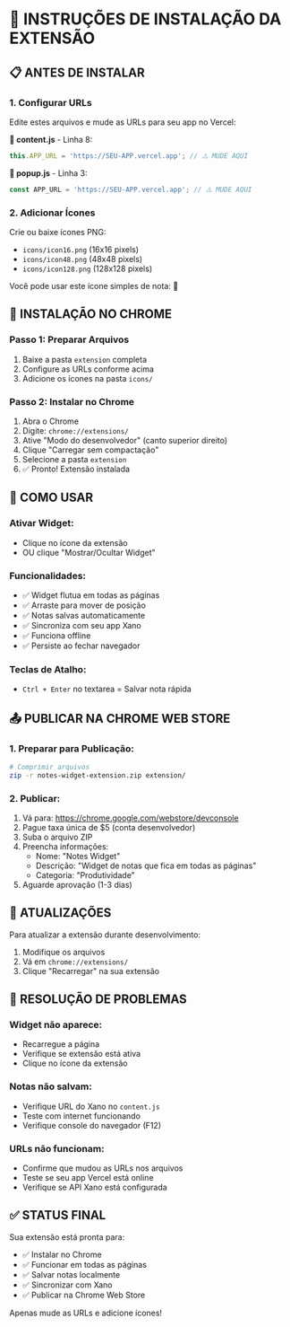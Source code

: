 # 🚀 INSTRUÇÕES DE INSTALAÇÃO DA EXTENSÃO

## 📋 ANTES DE INSTALAR

### 1. Configurar URLs
Edite estes arquivos e mude as URLs para seu app no Vercel:

**📁 content.js** - Linha 8:
```javascript
this.APP_URL = 'https://SEU-APP.vercel.app'; // ⚠️ MUDE AQUI
```

**📁 popup.js** - Linha 3:
```javascript
const APP_URL = 'https://SEU-APP.vercel.app'; // ⚠️ MUDE AQUI
```

### 2. Adicionar Ícones
Crie ou baixe ícones PNG:
- `icons/icon16.png` (16x16 pixels)
- `icons/icon48.png` (48x48 pixels)  
- `icons/icon128.png` (128x128 pixels)

Você pode usar este ícone simples de nota: 📝

## 🔧 INSTALAÇÃO NO CHROME

### Passo 1: Preparar Arquivos
1. Baixe a pasta `extension` completa
2. Configure as URLs conforme acima
3. Adicione os ícones na pasta `icons/`

### Passo 2: Instalar no Chrome
1. Abra o Chrome
2. Digite: `chrome://extensions/`
3. Ative "Modo do desenvolvedor" (canto superior direito)
4. Clique "Carregar sem compactação"
5. Selecione a pasta `extension`
6. ✅ Pronto! Extensão instalada

## 🎯 COMO USAR

### Ativar Widget:
- Clique no ícone da extensão
- OU clique "Mostrar/Ocultar Widget"

### Funcionalidades:
- ✅ Widget flutua em todas as páginas
- ✅ Arraste para mover de posição
- ✅ Notas salvas automaticamente
- ✅ Sincroniza com seu app Xano
- ✅ Funciona offline
- ✅ Persiste ao fechar navegador

### Teclas de Atalho:
- `Ctrl + Enter` no textarea = Salvar nota rápida

## 📤 PUBLICAR NA CHROME WEB STORE

### 1. Preparar para Publicação:
```bash
# Comprimir arquivos
zip -r notes-widget-extension.zip extension/
```

### 2. Publicar:
1. Vá para: https://chrome.google.com/webstore/devconsole
2. Pague taxa única de $5 (conta desenvolvedor)
3. Suba o arquivo ZIP
4. Preencha informações:
   - Nome: "Notes Widget"
   - Descrição: "Widget de notas que fica em todas as páginas"
   - Categoria: "Produtividade"
5. Aguarde aprovação (1-3 dias)

## 🔄 ATUALIZAÇÕES

Para atualizar a extensão durante desenvolvimento:
1. Modifique os arquivos
2. Vá em `chrome://extensions/`
3. Clique "Recarregar" na sua extensão

## 🐛 RESOLUÇÃO DE PROBLEMAS

### Widget não aparece:
- Recarregue a página
- Verifique se extensão está ativa
- Clique no ícone da extensão

### Notas não salvam:
- Verifique URL do Xano no `content.js`
- Teste com internet funcionando
- Verifique console do navegador (F12)

### URLs não funcionam:
- Confirme que mudou as URLs nos arquivos
- Teste se seu app Vercel está online
- Verifique se API Xano está configurada

## ✅ STATUS FINAL

Sua extensão está pronta para:
- ✅ Instalar no Chrome
- ✅ Funcionar em todas as páginas
- ✅ Salvar notas localmente
- ✅ Sincronizar com Xano
- ✅ Publicar na Chrome Web Store

Apenas mude as URLs e adicione ícones!